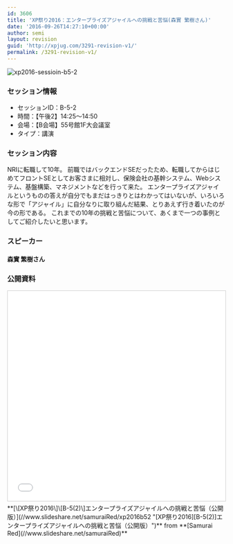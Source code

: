 ```yaml
---
id: 3606
title: 'XP祭り2016：エンタープライズアジャイルへの挑戦と苦悩(森實 繁樹さん)'
date: '2016-09-26T14:27:10+00:00'
author: semi
layout: revision
guid: 'http://xpjug.com/3291-revision-v1/'
permalink: /3291-revision-v1/
---
```


![xp2016-sessioin-b5-2](http://xpjug.com/wp-content/uploads/2016/08/xp2016-sessioin-b5-2.png)

### セッション情報

- セッションID：B-5-2
- 時間：【午後2】14:25～14:50
- 会場：【B会場】55号館1F大会議室
- タイプ：講演

### セッション内容

NRIに転職して10年。 前職ではバックエンドSEだったため、転職してからはじめてフロントSEとしてお客さまに相対し、保険会社の基幹システム、Webシステム、基盤構築、マネジメントなどを行って来た。 エンタープライズアジャイルというものの答えが自分でもまだはっきりとはわかってはいないが、いろいろな形で「アジャイル」に自分なりに取り組んだ結果、とりあえず行き着いたのが今の形である。 これまでの10年の挑戦と苦悩について、あくまで一つの事例としてご紹介したいと思います。

### スピーカー

#### 森實 繁樹さん

### 公開資料

<iframe allowfullscreen="" frameborder="0" height="485" marginheight="0" marginwidth="0" scrolling="no" src="//www.slideshare.net/slideshow/embed_code/key/mwUzp7PMA5tOIq" style="border:1px solid #CCC; border-width:1px; margin-bottom:5px; max-width: 100%;" width="595"> </iframe>

<div style="margin-bottom:5px">  **[\[XP祭り2016\]\[B-5(2)\]エンタープライズアジャイルへの挑戦と苦悩（公開版）](//www.slideshare.net/samuraiRed/xp2016b52 "[XP祭り2016][B-5(2)]エンタープライズアジャイルへの挑戦と苦悩（公開版）")**  from **[Samurai Red](//www.slideshare.net/samuraiRed)** </div>